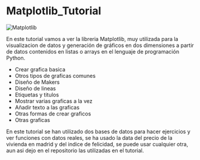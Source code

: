 # Matplotlib_Tutorial

![Matplotlib](https://github.com/Vozmediano/Matplotlib_Tutorial/assets/140751734/65057ed8-81e0-4ef3-96ce-182f36a70e3a)

En este tutorial vamos a ver la libreria Matplotlib, muy utilizada para la visualizacion de datos y generación de gráficos en dos dimensiones a partir de datos contenidos en listas o arrays en el lenguaje de programación Python.


  - Crear grafica basica
  - Otros tipos de graficas comunes
  - Diseño de Makers
  - Diseño de lineas
  - Etiquetas y titulos
  - Mostrar varias graficas a la vez
  - Añadir texto a las graficas
  - Otras formas de crear graficos
  - Otras graficas

En este tutorial se han utilizado dos bases de datos para hacer ejercicios y ver funciones con datos reales, se ha usado la data del precio de la vivienda en madrid y del indice de felicidad, se puede usar cualquier otra, aun asi dejo en el repositorio las utilizadas en el tutorial.
